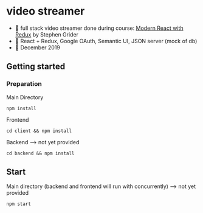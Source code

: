 # video streamer

 - :mega: full stack video streamer done during course: [Modern React with Redux](https://www.udemy.com/share/100YAOBUAcc11bTHw=/) by Stephen Grider
 - :wrench: React + Redux, Google OAuth, Semantic UI, JSON server (mock of db)
 - :date: December 2019

## Getting started

### Preparation

 Main Directory 
```
npm install
```
Frontend
```
cd client && npm install
```
Backend -->  not yet provided
```
cd backend && npm install
```


## Start
Main directory (backend and frontend will run with concurrently) -->  not yet provided
```
npm start
```
